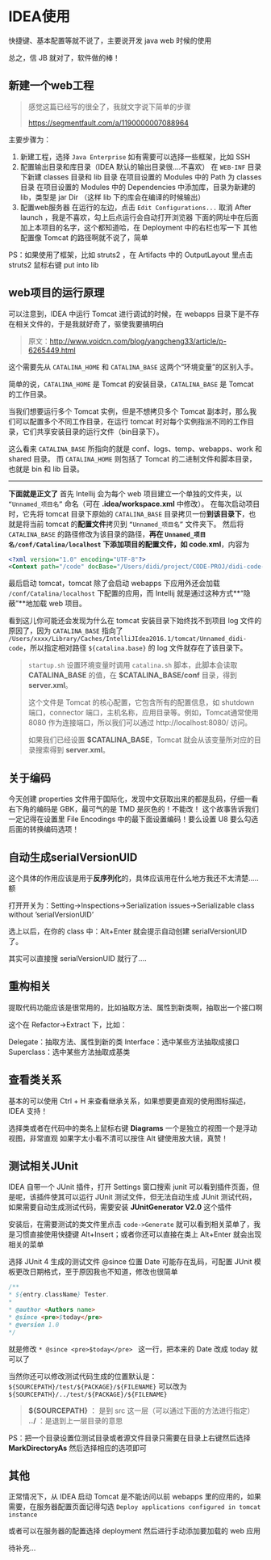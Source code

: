 # IDEA使用

快捷键、基本配置等就不说了，主要说开发 java web 时候的使用

总之，信 JB 就对了，软件做的棒！

## 新建一个web工程

>   感觉这篇已经写的很全了，我就文字说下简单的步骤
>
>   https://segmentfault.com/a/1190000007088964

主要步骤为：

1.  新建工程，选择 `Java Enterprise` 如有需要可以选择一些框架，比如 SSH 
2.  配置输出目录和库目录（IDEA 默认的输出目录很....不喜欢）
    在 `WEB-INF` 目录下新建 classes 目录和 lib 目录
    在项目设置的 Modules 中的 Path 为 classes 目录
    在项目设置的 Modules 中的 Dependencies 中添加库，目录为新建的 lib，类型是 jar Dir （这样 lib 下的库会在编译的时候输出）
3.  配置web服务器
    在运行的左边，点击 `Edit Configurations...` 取消 After launch ，我是不喜欢，勾上后点运行会自动打开浏览器
    下面的网址中在后面加上本项目的名字，这个都知道哈，在 Deployment 中的右栏也写一下
    其他配置像 Tomcat 的路径啊就不说了，简单

PS：如果使用了框架，比如 struts2 ，在 Artifacts 中的 OutputLayout 里点击 struts2 鼠标右键 put into lib

## web项目的运行原理

可以注意到，IDEA 中运行 Tomcat 进行调试的时候，在 webapps 目录下是不存在相关文件的，于是我就好奇了，驱使我要搞明白

>   原文：http://www.voidcn.com/blog/yangcheng33/article/p-6265449.html

这个需要先从 `CATALINA_HOME` 和 `CATALINA_BASE` 这两个“环境变量”的区别入手。

简单的说，`CATALINA_HOME` 是 Tomcat 的安装目录，`CATALINA_BASE` 是 Tomcat 的工作目录。

当我们想要运行多个 Tomcat 实例，但是不想拷贝多个 Tomcat 副本时，那么我们可以配置多个不同工作目录，在运行 tomcat 时对每个实例指派不同的工作目录，它们共享安装目录的运行文件（bin目录下）。

这么看来 `CATALINA_BASE` 所指向的就是 conf、logs、temp、webapps、work 和 shared 目录。
而 `CATALINA_HOME` 则包括了 Tomcat 的二进制文件和脚本目录，也就是 bin 和 lib 目录。

---

**下面就是正文了**
首先 Intellij 会为每个 web 项目建立一个单独的文件夹，以 `“Unnamed_项目名”` 命名（可在 **.idea/workspace.xml** 中修改）。
在每次启动项目时，它先将 tomcat 目录下原始的 `CATALINA_BASE` 目录拷贝一份**到该目录下**，也就是将当前 tomcat 的**配置文件**拷贝到 `“Unnamed_项目名”` 文件夹下。
然后将 `CATALINA_BASE` 的路径修改为该目录的路径，**再在 `Unnamed_项目名/conf/Catalina/localhost` 下添加项目的配置文件，如 code.xml**，内容为

```xml
<?xml version="1.0" encoding="UTF-8"?>
<Context path="/code" docBase="/Users/didi/project/CODE-PROJ/didi-code-web/target/code" />
```

最后启动 tomcat，tomcat 除了会启动 webapps 下应用外还会加载 `/conf/Catalina/localhost` 下配置的应用，而 Intellij 就是通过这种方式**“隐蔽”**地加载 web 项目。

看到这儿你可能还会发现为什么在 tomcat 安装目录下始终找不到项目 log 文件的原因了，因为 `CATALINA_BASE` 指向了 `/Users/xxxx/Library/Caches/IntelliJIdea2016.1/tomcat/Unnamed_didi-code`，所以指定相对路径 `${catalina.base}` 的 log 文件就存在了该目录下。

>   `startup.sh` 设置环境变量时调用 `catalina.sh` 脚本，此脚本会读取 **CATALINA_BASE** 的值，在 **$CATALINA_BASE/conf** 目录，得到 **server.xml**。
>
>   这个文件是 Tomcat 的核心配置，它包含所有的配置信息，如 shutdown 端口，connector 端口，主机名称，应用目录等。例如，Tomcat通常使用 8080 作为连接端口，所以我们可以通过 http://localhost:8080/ 访问。
>
>   如果我们已经设置 **$CATALINA_BASE**，Tomcat 就会从该变量所对应的目录搜索得到 **server.xml**。

## 关于编码

今天创建 properties 文件用于国际化，发现中文获取出来的都是乱码，仔细一看右下角的编码是 GBK，最可气的是 TMD 是灰色的！不能改！
这个故事告诉我们一定记得在设置里 File Encodings 中的最下面设置编码！要么设置 U8 要么勾选后面的转换编码选项！

## 自动生成serialVersionUID

这个具体的作用应该是用于**反序列化**的，具体应该用在什么地方我还不太清楚.....额

打开开关为：Setting->Inspections->Serialization issues->Serializable class without ’serialVersionUID’ 

选上以后，在你的 class 中：Alt+Enter 就会提示自动创建 serialVersionUID 了。

其实可以直接搜 serialVersionUID 就行了....

## 重构相关

提取代码功能应该是很常用的，比如抽取方法、属性到新类啊，抽取出一个接口啊

这个在 Refactor->Extract 下，比如：

Delegate：抽取方法、属性到新的类
Interface：选中某些方法抽取成接口
Superclass：选中某些方法抽取成基类

## 查看类关系

基本的可以使用 Ctrl + H 来查看继承关系，如果想要更直观的使用图标描述，IDEA 支持！

选择类或者在代码中的类名上鼠标右键 **Diagrams** 一个是独立的视图一个是浮动视图，非常直观
如果字太小看不清可以按住 Alt 键使用放大镜，真赞！

## 测试相关JUnit

IDEA 自带一个 JUnit 插件，打开 Settings 窗口搜索 junit 可以看到插件页面，但是呢，该插件使其可以运行 JUnit 测试文件，但无法自动生成 JUnit 测试代码，如果需要自动生成测试代码，需要安装 **JUnitGenerator V2.0** 这个插件

安装后，在需要测试的类文件里点击 `code->Generate` 就可以看到相关菜单了，我是习惯直接使用快捷键 Alt+Insert；或者你还可以直接在类上 Alt+Enter 就会出现相关的菜单

选择 JUnit 4 生成的测试文件 @since 位置 Date 可能存在乱码，可配置 JUnit 模板更改日期格式，至于原因我也不知道，修改也很简单

```java
/** 
* ${entry.className} Tester. 
* 
* @author <Authors name> 
* @since <pre>$today</pre> 
* @version 1.0 
*/ 
```

就是修改 `* @since <pre>$today</pre> ` 这一行，把本来的 Date 改成 today 就可以了

当然你还可以修改测试代码生成的位置默认是：`${SOURCEPATH}/test/${PACKAGE}/${FILENAME}` 可以改为`${SOURCEPATH}/../test/${PACKAGE}/${FILENAME}`

>   **${SOURCEPATH}** ： 是到 src 这一层（可以通过下面的方法进行指定）
>   **../** ：是退到上一层目录的意思

PS：把一个目录设置位测试目录或者源文件目录只需要在目录上右键然后选择 **MarkDirectoryAs** 然后选择相应的选项即可

## 其他

正常情况下，从 IDEA 启动 Tomcat 是不能访问以前 webapps 里的应用的，如果需要，在服务器配置页面记得勾选 `Deploy applications configured in tomcat instance`

或者可以在服务器的配置选择 deployment 然后进行手动添加要加载的 web 应用

待补充...